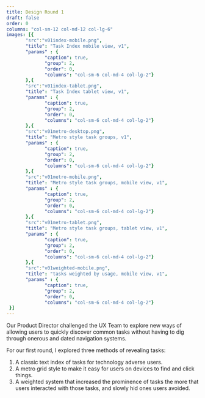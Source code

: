 ```yaml
---
title: Design Round 1
draft: false
order: 0
columns: "col-sm-12 col-md-12 col-lg-6"
images: [{
       "src":"v01index-mobile.png",
       "title": "Task Index mobile view, v1",
       "params" : {
              "caption": true,
              "group": 2,
              "order": 0,
              "columns": "col-sm-6 col-md-4 col-lg-2"}
       },{
       "src":"v01index-tablet.png",
       "title": "Task Index tablet view, v1",
       "params" : {
              "caption": true,
              "group": 2,
              "order": 0,
              "columns": "col-sm-6 col-md-4 col-lg-2"}
       },{
       "src":"v01metro-desktop.png",
       "title": "Metro style task groups, v1",
       "params" : {
              "caption": true,
              "group": 2,
              "order": 0,
              "columns": "col-sm-6 col-md-4 col-lg-2"}
       },{
       "src":"v01metro-mobile.png",
       "title": "Metro style task groups, mobile view, v1",   
       "params" : {
              "caption": true,
              "group": 2,
              "order": 0,
              "columns": "col-sm-6 col-md-4 col-lg-2"}
       },{
       "src":"v01metro-tablet.png",
       "title": "Metro style task groups, tablet view, v1",
       "params" : {
              "caption": true,
              "group": 2,
              "order": 0,
              "columns": "col-sm-6 col-md-4 col-lg-2"}
       },{
       "src":"v01weighted-mobile.png",
       "title": "tasks weighted by usage, mobile view, v1",
       "params" : {
              "caption": true,
              "group": 2,
              "order": 0,
              "columns": "col-sm-6 col-md-4 col-lg-2"}
 }]
---
```

Our Product Director challenged the UX Team to explore new ways of allowing users to quickly discover common tasks without having to dig through onerous and dated navigation systems.

For our first round, I explored three methods of revealing tasks:

1. A classic text index of tasks for technology adverse users.
2. A metro grid style to make it easy for users on devices to find and click things.
3. A weighted system that increased the prominence of tasks the more that users interacted with those tasks, and slowly hid ones users avoided.